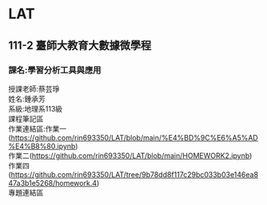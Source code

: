 # LAT
## 111-2 臺師大教育大數據微學程  
### 課名:學習分析工具與應用  
授課老師:蔡芸琤  
姓名:鍾承芳  
系級:地理系113級  
課程筆記區  
作業連結區:作業一(https://github.com/rin693350/LAT/blob/main/%E4%BD%9C%E6%A5%AD%E4%B8%80.ipynb)  
作業二(https://github.com/rin693350/LAT/blob/main/HOMEWORK2.ipynb)  
作業四(https://github.com/rin693350/LAT/tree/9b78dd8f117c29bc033b03e146ea847a3b1e5268/homework.4)  
專題連結區

